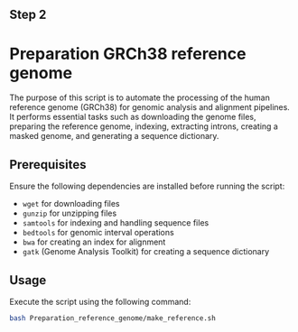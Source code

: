 ## Step 2  
# Preparation GRCh38 reference genome

The purpose of this script is to automate the processing of the human reference genome (GRCh38) for genomic analysis and alignment pipelines. It performs essential tasks such as downloading the genome files, preparing the reference genome, indexing, extracting introns, creating a masked genome, and generating a sequence dictionary.

## Prerequisites

Ensure the following dependencies are installed before running the script:

- `wget` for downloading files
- `gunzip` for unzipping files
- `samtools` for indexing and handling sequence files
- `bedtools` for genomic interval operations
- `bwa` for creating an index for alignment
- `gatk` (Genome Analysis Toolkit) for creating a sequence dictionary

## Usage

Execute the script using the following command:

```bash
bash Preparation_reference_genome/make_reference.sh
```
